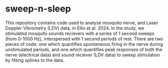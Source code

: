 # sweep-n-sleep
This repository contains code used to analyse mosquito nerve, and Laser Doppler Vibrometry (LDV) data, in Ellis et al. 2024. In the study, we stimulated mosquito sounds recievers with a series of 1 second sweeps (from 0-1000 Hz), interspersed with 1 second periods of rest. There are two pieces of code: one which quantifies spontaneous firing in the nerve during unstimulated periods, and one which quantifies peak responses of both the nerve (electrical data) and sound reciever (LDV data) to sweep stimulation by fitting splines to the data.
